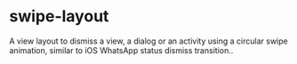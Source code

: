 # swipe-layout
A view layout to dismiss a view, a dialog or an activity using a circular swipe animation, similar to iOS WhatsApp status dismiss transition..

